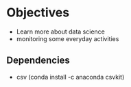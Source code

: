 
# Objectives

<ul>
<li> Learn more about data science</li>

<li> monitoring some everyday activities </li>

</ul>

## Dependencies

 <ul>
  <li> csv (conda install -c anaconda csvkit) </li>
</ul>


